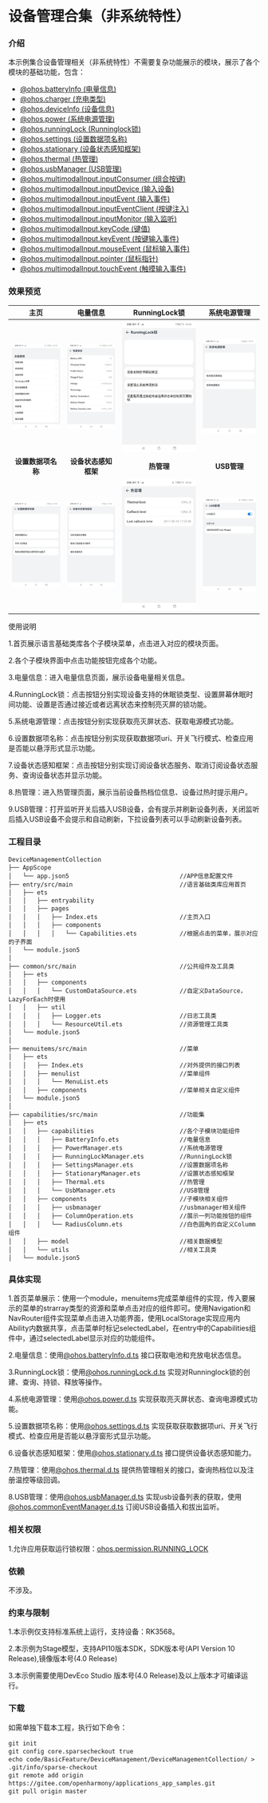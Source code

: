 # 设备管理合集（非系统特性）

### 介绍

本示例集合设备管理相关（非系统特性）不需要复杂功能展示的模块，展示了各个模块的基础功能，包含：

- [@ohos.batteryInfo (电量信息)](https://gitee.com/openharmony/docs/blob/master/zh-cn/application-dev/reference/apis-basic-services-kit/js-apis-battery-info.md)
- [@ohos.charger (充电类型)](https://gitee.com/openharmony/docs/blob/master/zh-cn/application-dev/reference/apis-basic-services-kit/js-apis-charger-sys.md)
- [@ohos.deviceInfo (设备信息)](https://gitee.com/openharmony/docs/blob/master/zh-cn/application-dev/reference/apis-basic-services-kit/js-apis-device-info.md)
- [@ohos.power (系统电源管理)](https://gitee.com/openharmony/docs/blob/master/zh-cn/application-dev/reference/apis-basic-services-kit/js-apis-power.md)
- [@ohos.runningLock (Runninglock锁)](https://gitee.com/openharmony/docs/blob/master/zh-cn/application-dev/reference/apis-basic-services-kit/js-apis-runninglock.md)
- [@ohos.settings (设置数据项名称)](https://gitee.com/openharmony/docs/blob/master/zh-cn/application-dev/reference/apis-basic-services-kit/js-apis-settings.md)
- [@ohos.stationary (设备状态感知框架)](https://gitee.com/openharmony/docs/blob/master/zh-cn/application-dev/reference/apis-multimodalawareness-kit/js-apis-stationary.md)
- [@ohos.thermal (热管理)](https://gitee.com/openharmony/docs/blob/master/zh-cn/application-dev/reference/apis-basic-services-kit/js-apis-thermal.md)
- [@ohos.usbManager (USB管理)](https://gitee.com/openharmony/docs/blob/master/zh-cn/application-dev/reference/apis-basic-services-kit/js-apis-usbManager.md)
- [@ohos.multimodalInput.inputConsumer (组合按键)](https://gitee.com/openharmony/docs/blob/master/zh-cn/application-dev/reference/apis-input-kit/js-apis-inputconsumer-sys.md)
- [@ohos.multimodalInput.inputDevice (输入设备)](https://gitee.com/openharmony/docs/blob/master/zh-cn/application-dev/reference/apis-input-kit/js-apis-inputdevice.md)
- [@ohos.multimodalInput.inputEvent (输入事件)](https://gitee.com/openharmony/docs/blob/master/zh-cn/application-dev/reference/apis-input-kit/js-apis-inputevent.md)
- [@ohos.multimodalInput.inputEventClient (按键注入)](https://gitee.com/openharmony/docs/blob/master/zh-cn/application-dev/reference/apis-input-kit/js-apis-inputeventclient-sys.md)
- [@ohos.multimodalInput.inputMonitor (输入监听)](https://gitee.com/openharmony/docs/blob/master/zh-cn/application-dev/reference/apis-input-kit/js-apis-inputmonitor-sys.md)
- [@ohos.multimodalInput.keyCode (键值)](https://gitee.com/openharmony/docs/blob/master/zh-cn/application-dev/reference/apis-input-kit/js-apis-keycode.md)
- [@ohos.multimodalInput.keyEvent (按键输入事件)](https://gitee.com/openharmony/docs/blob/master/zh-cn/application-dev/reference/apis-input-kit/js-apis-keyevent.md)
- [@ohos.multimodalInput.mouseEvent (鼠标输入事件)](https://gitee.com/openharmony/docs/blob/master/zh-cn/application-dev/reference/apis-input-kit/js-apis-mouseevent.md)
- [@ohos.multimodalInput.pointer (鼠标指针)](https://gitee.com/openharmony/docs/blob/master/zh-cn/application-dev/reference/apis-input-kit/js-apis-pointer.md)
- [@ohos.multimodalInput.touchEvent (触摸输入事件)](https://gitee.com/openharmony/docs/blob/master/zh-cn/application-dev/reference/apis-input-kit/js-apis-touchevent.md)

### 效果预览

|                   **主页**                   |                  **电量信息**                  |              **RunningLock锁**               |               **系统电源管理**               |
|:------------------------------------------:|:------------------------------------------:|:-------------------------------------------:|:--------------------------------------:|
|   ![home](screenshots/devices/home.jpg)    | ![power](screenshots/devices/battery.jpg)  | ![usb](screenshots/devices/runninglock.jpg) | ![home](screenshots/devices/power.jpg) |
|                **设置数据项名称**                 |                **设备状态感知框架**                |                   **热管理**                   |               **USB管理**                |
| ![power](screenshots/devices/settings.jpg) | ![usb](screenshots/devices/stationary.jpg) |  ![home](screenshots/devices/thermal.jpg)   | ![power](screenshots/devices/usb.jpg)  |

使用说明

1.首页展示语言基础类库各个子模块菜单，点击进入对应的模块页面。

2.各个子模块界面中点击功能按钮完成各个功能。

3.电量信息：进入电量信息页面，展示设备电量相关信息。

4.RunningLock锁：点击按钮分别实现设备支持的休眠锁类型、设置屏幕休眠时间功能、设置是否通过接近或者远离状态来控制亮灭屏的锁功能。

5.系统电源管理：点击按钮分别实现获取亮灭屏状态、获取电源模式功能。

6.设置数据项名称：点击按钮分别实现获取数据项uri、开关飞行模式、检查应用是否能以悬浮形式显示功能。

7.设备状态感知框架：点击按钮分别实现订阅设备状态服务、取消订阅设备状态服务、查询设备状态并显示功能。

8.热管理：进入热管理页面，展示当前设备热档位信息、设备过热时提示用户。

9.USB管理：打开监听开关后插入USB设备，会有提示并刷新设备列表，关闭监听后插入USB设备不会提示和自动刷新，下拉设备列表可以手动刷新设备列表。

### 工程目录

```
DeviceManagementCollection
├── AppScope                                    
│   └── app.json5                               //APP信息配置文件
├── entry/src/main                              //语言基础类库应用首页
│   ├── ets
│   │   ├── entryability
│   │   ├── pages
│   │   │   ├── Index.ets                       //主页入口
│   │   │   ├── components                       
│   │   │   │   └── Capabilities.ets            //根据点击的菜单，展示对应的子界面
│   └── module.json5
│ 
├── common/src/main                             //公共组件及工具类
│   ├── ets
│   │   ├── components
│   │   │   └── CustomDataSource.ets            //自定义DataSource，LazyForEach时使用
│   │   ├── util
│   │   │   ├── Logger.ets                      //日志工具类
│   │   │   └── ResourceUtil.ets                //资源管理工具类
│   └── module.json5
│
├── menuitems/src/main                          //菜单
│   ├── ets
│   │   ├── Index.ets                           //对外提供的接口列表
│   │   ├── menulist                            //菜单组件
│   │   │   └── MenuList.ets                  
│   │   ├── components                          //菜单相关自定义组件
│   └── module.json5
│
├── capabilities/src/main                       //功能集
│   ├── ets
│   │   ├── capabilities                        //各个子模块功能组件
│   │   │   ├── BatteryInfo.ets                 //电量信息
│   │   │   ├── PowerManager.ets                //系统电源管理
│   │   │   ├── RunningLockManager.ets          //RunningLock锁
│   │   │   ├── SettingsManager.ets             //设置数据项名称
│   │   │   ├── StationaryManager.ets           //设置状态感知框架
│   │   │   ├── Thermal.ets                     //热管理
│   │   │   └── UsbManager.ets                  //USB管理
│   │   ├── components                          //子模块相关组件
│   │   │   ├── usbmanager                      //usbmanager相关组件
│   │   │   ├── ColumnOperation.ets             //展示一列功能按钮的组件
│   │   │   └── RadiusColumn.ets                //白色圆角的自定义Columm组件
│   │   ├── model                               //相关数据模型
│   │   └── utils                               //相关工具类
│   └── module.json5
```

### 具体实现

1.首页菜单展示：使用一个module，menuitems完成菜单组件的实现，传入要展示的菜单的strarray类型的资源和菜单点击对应的组件即可。使用Navigation和NavRouter组件实现菜单点击进入功能界面，使用LocalStorage实现应用内Ability内数据共享，点击菜单时标记selectedLabel，在entry中的Capabilities组件中，通过selectedLabel显示对应的功能组件。

2.电量信息：使用[@ohos.batteryInfo.d.ts](https://gitee.com/openharmony/docs/blob/master/zh-cn/application-dev/reference/apis-basic-services-kit/js-apis-battery-info.md)
接口获取电池和充放电状态信息。

3.RunningLock锁：使用[@ohos.runningLock.d.ts](https://gitee.com/openharmony/docs/blob/master/zh-cn/application-dev/reference/apis-basic-services-kit/js-apis-runninglock.md)
实现对Runninglock锁的创建、查询、持锁、释放等操作。

4.系统电源管理：使用[@ohos.power.d.ts](https://gitee.com/openharmony/docs/blob/master/zh-cn/application-dev/reference/apis-basic-services-kit/js-apis-power.md)
实现获取亮灭屏状态、查询电源模式功能。

5.设置数据项名称：使用[@ohos.settings.d.ts](https://gitee.com/openharmony/docs/blob/master/zh-cn/application-dev/reference/apis-basic-services-kit/js-apis-settings.md)
实现获取获取数据项uri、开关飞行模式、检查应用是否能以悬浮窗形式显示功能。

6.设备状态感知框架：使用[@ohos.stationary.d.ts](https://gitee.com/openharmony/docs/blob/master/zh-cn/application-dev/reference/apis-multimodalawareness-kit/js-apis-stationary.md)
接口提供设备状态感知能力。

7.热管理：使用[@ohos.thermal.d.ts](https://gitee.com/openharmony/docs/blob/master/zh-cn/application-dev/reference/apis-basic-services-kit/js-apis-thermal.md)
提供热管理相关的接口，查询热档位以及注册温控等级回调。

8.USB管理：使用[@ohos.usbManager.d.ts](https://gitee.com/openharmony/docs/blob/master/zh-cn/application-dev/reference/apis-basic-services-kit/js-apis-usbManager.md)
实现usb设备列表的获取，使用[@ohos.commonEventManager.d.ts](https://gitee.com/openharmony/docs/blob/master/zh-cn/application-dev/reference/apis-basic-services-kit/js-apis-commonEventManager.md)
订阅USB设备插入和拔出监听。

### 相关权限

1.允许应用获取运行锁权限：[ohos.permission.RUNNING_LOCK](https://gitee.com/openharmony/docs/blob/master/zh-cn/application-dev/security/AccessToken/permissions-for-all.md#ohospermissionrunning_lock)

### 依赖

不涉及。

### 约束与限制

1.本示例仅支持标准系统上运行，支持设备：RK3568。

2.本示例为Stage模型，支持API10版本SDK，SDK版本号(API Version 10 Release),镜像版本号(4.0 Release)

3.本示例需要使用DevEco Studio 版本号(4.0 Release)及以上版本才可编译运行。

### 下载

如需单独下载本工程，执行如下命令：

```text
git init
git config core.sparsecheckout true
echo code/BasicFeature/DeviceManagement/DeviceManagementCollection/ > .git/info/sparse-checkout
git remote add origin https://gitee.com/openharmony/applications_app_samples.git
git pull origin master
```